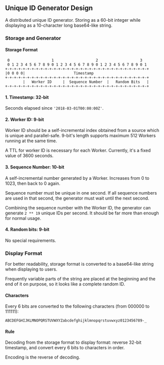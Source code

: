 Unique ID Generator Design
---------------------

A distributed unique ID generator. Storing as a 60-bit integer while displaying
as a 10-character long base64-like string.

### Storage and Generator

#### Storage Format
```
 0                   1                   2                   3
 0 1 2 3 4 5 6 7 8 9 0 1 2 3 4 5 6 7 8 9 0 1 2 3 4 5 6 7 8 9 0 1
+-+-+-+-+-+-+-+-+-+-+-+-+-+-+-+-+-+-+-+-+-+-+-+-+-+-+-+-+-+-+-+-+
|0 0 0 0|                      Timestamp                         
+-+-+-+-+-+-+-+-+-+-+-+-+-+-+-+-+-+-+-+-+-+-+-+-+-+-+-+-+-+-+-+-+
        |   Worker ID     |  Sequence Number  |   Random Bits   |
+-+-+-+-+-+-+-+-+-+-+-+-+-+-+-+-+-+-+-+-+-+-+-+-+-+-+-+-+-+-+-+-+
```
#### 1. Timestamp: 32-bit

Seconds elapsed since `'2018-03-01T00:00:00Z'`.

#### 2. Worker ID: 9-bit

Worker ID should be a self-incremental index obtained from a source which is
unique and parallel-safe. 9-bit's length supports maximum 512 Workers running
at the same time.  
  
A TTL for worker ID is necessary for each Worker.  Currently, it's a fixed value
of 3600 seconds.

#### 3. Sequence Number: 10-bit

A self-incremental number generated by a Worker. Increases from 0 to 1023, then
back to 0 again.  
  
Sequence number must be unique in one second. If all sequence numbers are used
in that second,  the generator must wait until the next second.  
  
Combining the sequence number with the Worker ID, the generator can generate
`2 ** 19` unique IDs per second. It should be far more than enough for normal
usage.

#### 4. Random bits: 9-bit

No special requirements.

### Display Format

For better readability, storage format is converted to a base64-like string
when displaying to users.  
  
Frequently variable parts of the string are placed at the beginning and the end
of it on purpose, so it looks like a complete random ID.
 
#### Characters

Every 6 bits are converted to the following characters (from 000000 to 111111):

```
ABCDEFGHIJKLMNOPQRSTUVWXYZabcdefghijklmnopqrstuvwxyz0123456789-_
```

#### Rule

Decoding from the storage format to display format: reverse 32-bit timestamp,
and convert every 6 bits to characters in order.  

Encoding is the reverse of decoding.
